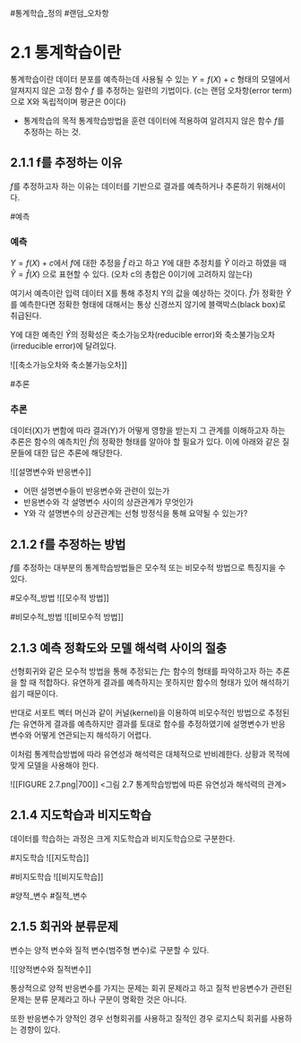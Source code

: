 #통계학습_정의
#랜덤_오차항
# 2.1 통계학습이란
통계학습이란 데이터 분포를 예측하는데 사용될 수 있는 $Y = f(X) + c$ 형태의 모델에서 알져지지 않은 고정 함수 $f$ 를 추정하는 일련의 기법이다. (c는 랜덤 오차항(error term)으로 X와 독립적이며 평균은 0이다)

* 통계학습의 목적
	통계학습방법을 훈련 데이터에 적용하여 알려지지 않은 함수 $f$를 추정하는 하는 것.


## 2.1.1 f를 추정하는 이유
$f$를 추정하고자 하는 이유는 데이터를 기반으로 결과를 예측하거나 추론하기 위해서이다. 

#예측
### 예측
$Y = f(X) + c$에서 $f$에 대한 추정을 $\hat{f}$ 라고 하고 $Y$에 대한 추정치를 $\hat{Y}$ 이라고 하였을 때 $\hat{Y} = \hat{f}(X)$ 으로 표현할 수 있다. (오차 c의 총합은 0이기에 고려하지 않는다)

여기서 예측이란 입력 데이터 X를 통해 추정치 Y의 값을 예상하는 것이다. $\hat{f}$가 정확한 $\hat{Y}$를 예측한다면 정확한 형태에 대해서는 통상 신경쓰지 않기에 블랙박스(black box)로 취급된다.

Y에 대한 예측인 $\hat{Y}$의 정확성은 축소가능오차(reducible error)와 축소불가능오차(irreducible error)에 달려있다.

![[축소가능오차와 축소불가능오차]]

#추론
### 추론
데이터(X)가 변함에 따라 결과(Y)가 어떻게 영향을 받는지 그 관계를 이해하고자 하는 추론은 함수의 예측치인 $\hat{f}$의 정확한 형태를 알아야 할 필요가 있다.
이에 아래와 같은 질문들에 대한 답은 추론에 해당한다.

![[설명변수와 반응변수]]

* 어떤 설명변수들이 반응변수와 관련이 있는가
* 반응변수와 각 설명변수 사이의 상관관계가 무엇인가
* Y와 각 설명변수의 상관관계는 선형 방정식을 통해 요약될 수 있는가?

## 2.1.2 f를 추정하는 방법
$f$를 추정하는 대부분의 통계학습방법들은 모수적 또는 비모수적 방법으로 특징지을 수 있다.

#모수적_방법
![[모수적 방법]]

#비모수적_방법
![[비모수적 방법]]


## 2.1.3 예측 정확도와 모델 해석력 사이의 절충
선형회귀와 같은 모수적 방법을 통해 추정되는 $f$는 함수의 형태를 파악하고자 하는 추론을 할 때 적합하다. 유연하게 결과를 예측하지는 못하지만 함수의 형태가 있어 해석하기 쉽기 때문이다.

반대로 서포트 벡터 머신과 같이 커널(kernel)을 이용하여 비모수적인 방법으로 추정된 $f$는 유연하게 결과를 예측하지만 결과를 토대로 함수를 추정하였기에 설명변수가 반응변수와 어떻게 연관되는지 해석하기 어렵다.

이처럼 통계학습방법에 따라 유연성과 해석력은 대체적으로 반비례한다. 상황과 목적에 맞게 모델을 사용해야 한다.

![[FIGURE 2.7.png|700]]
<그림 2.7 통계학습방법에 따른 유연성과 해석력의 관계>

## 2.1.4 지도학습과 비지도학습
데이터를 학습하는 과정은 크게 지도학습과 비지도학습으로 구분한다.

#지도학습
![[지도학습]]

#비지도학습
![[비지도학습]]

#양적_변수
#질적_변수
## 2.1.5 회귀와 분류문제
변수는 양적 변수와 질적 변수(범주형 변수)로 구분할 수 있다.

![[양적변수와 질적변수]]

통상적으로 양적 반응변수를 가지는 문제는 회귀 문제라고 하고 질적 반응변수가 관련된 문제는 분류 문제라고 하나 구분이 명확한 것은 아니다.

또한 반응변수가 양적인 경우 선형회귀를 사용하고 질적인 경우 로지스틱 회귀를 사용하는 경향이 있다.

